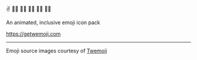 ✌ ✌🏻 ✌🏼 ✌🏽 ✌🏾 ✌🏿

An animated, inclusive emoji icon pack

https://getwemoji.com

---

Emoji source images courtesy of [Twemoji](https://twemoji.twitter.com/)
